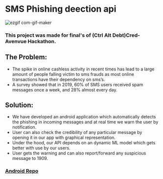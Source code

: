 # SMS Phishing deection api
![ezgif com-gif-maker](https://user-images.githubusercontent.com/56212417/156536275-114509bf-c0e5-4669-987e-5c18e07b67ec.gif)

### This project was made for final's of (Ctrl Alt Debt)Cred-Avenvue Hackathon.
## The Problem:
- The spike in online cashless activity in recent times has lead to a large amount of people falling victim to sms frauds as most online transactions have their dependency on sms’s.
- A survey showed that in 2019, 60% of SMS users received spam messages once a week, and 28% almost every day.
## Solution:
- We have developed an android application which automatically detects the phishing in incoming messages and at real time we warn the user by notification.
- User can also check the credibility of any particular message by opening it in our app with graphical representation.
- Under the hood, our API depends on an dynamic ML model which gets better with use by our users.
- User gets the warning and can also report/forward any suspicious message to 1909.

### [Android Repo](https://github.com/The-Fuse/SMS-Phishing-Detection)
